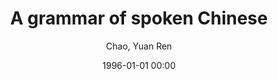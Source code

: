 ---
layout: post
title: A grammar of spoken Chinese

date: 1996-01-01 00:00
author: Chao, Yuan Ren
year: 1968
---